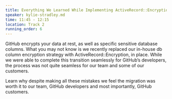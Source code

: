 ```yaml
---
title: Everything We Learned While Implementing ActiveRecord::Encryption
speaker: kylie-stradley.md
time: 11:45 - 12:15
location: Track 2
running_order: 6
---
```


GitHub encrypts your data at rest, as well as specific sensitive database columns. What you may not know is we recently replaced our in-house db column encryption strategy with ActiveRecord::Encryption, in place. While we were able to complete this transition seamlessly for GitHub’s developers, the process was not quite seamless for our team and some of our customers.

Learn why despite making all these mistakes we feel the migration was worth it to our team, GitHub developers and most importantly, GitHub customers.
